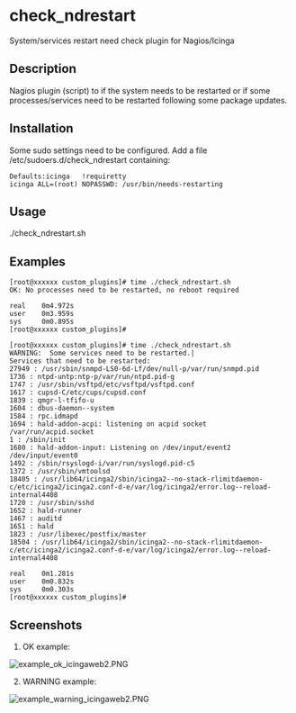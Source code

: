 # check_ndrestart
System/services restart need check plugin for Nagios/Icinga

## Description
Nagios plugin (script) to if the system needs to be restarted or if some processes/services need to be restarted following some package updates.

## Installation
Some sudo settings need to be configured. Add a file /etc/sudoers.d/check_ndrestart containing:
```
Defaults:icinga   !requiretty
icinga ALL=(root) NOPASSWD: /usr/bin/needs-restarting
```

## Usage
./check_ndrestart.sh

## Examples
```
[root@xxxxxx custom_plugins]# time ./check_ndrestart.sh
OK: No processes need to be restarted, no reboot required

real    0m4.972s
user    0m3.959s
sys     0m0.895s
[root@xxxxxx custom_plugins]#
```


```
[root@xxxxxx custom_plugins]# time ./check_ndrestart.sh
WARNING:  Some services need to be restarted.|
Services that need to be restarted:
27949 : /usr/sbin/snmpd-LS0-6d-Lf/dev/null-p/var/run/snmpd.pid
1736 : ntpd-untp:ntp-p/var/run/ntpd.pid-g
1747 : /usr/sbin/vsftpd/etc/vsftpd/vsftpd.conf
1617 : cupsd-C/etc/cups/cupsd.conf
1839 : qmgr-l-tfifo-u
1604 : dbus-daemon--system
1584 : rpc.idmapd
1694 : hald-addon-acpi: listening on acpid socket /var/run/acpid.socket
1 : /sbin/init
1680 : hald-addon-input: Listening on /dev/input/event2 /dev/input/event0
1492 : /sbin/rsyslogd-i/var/run/syslogd.pid-c5
1372 : /usr/sbin/vmtoolsd
18405 : /usr/lib64/icinga2/sbin/icinga2--no-stack-rlimitdaemon-c/etc/icinga2/icinga2.conf-d-e/var/log/icinga2/error.log--reload-internal4408
1720 : /usr/sbin/sshd
1652 : hald-runner
1467 : auditd
1651 : hald
1823 : /usr/libexec/postfix/master
18504 : /usr/lib64/icinga2/sbin/icinga2--no-stack-rlimitdaemon-c/etc/icinga2/icinga2.conf-d-e/var/log/icinga2/error.log--reload-internal4408

real    0m1.281s
user    0m0.832s
sys     0m0.303s
[root@xxxxxx custom_plugins]#
```

## Screenshots
1. OK example:

![example_ok_icingaweb2.PNG](https://github.com/Tontonitch/check_ndrestart/raw/master/screenshots/example_ok_icingaweb2.PNG)

2. WARNING example:

![example_warning_icingaweb2.PNG](https://github.com/Tontonitch/check_ndrestart/raw/master/screenshots/example_warning_icingaweb2.PNG)
